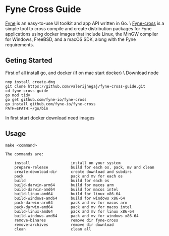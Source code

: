# Fyne Cross Guide

[Fyne](https://github.com/fyne-io/fyne) is an easy-to-use UI toolkit and app API written in Go. \\
[Fyne-cross](https://github.com/fyne-io/fyne-cross) is a simple tool to cross compile and create distribution packages for Fyne applications using docker images that include Linux, the MinGW compiler for Windows, FreeBSD, and a macOS SDK, along with the Fyne requirements.

## Geting Started

First of all install go, and docker (if on mac start docker) \\
Download node

    nmp install create-dmg
    git clone https://github.com/valerijhegaj/fyne-cross-guide.git
    cd fyne-cross-guide
    go mod tidy
    go get github.com/fyne-io/fyne-cross
    go install github.com/fyne-io/fyne-cross
    PATH=$PATH:~/go/bin

In first start docker download need images

## Usage

    make <command>
    
    The commands are:
    
		install                  install on your system
		prepare-release          build for each os, pack, mv and clean
		create-download-dir      create download and subdirs
		pack                     pack and mv for each os
		build                    build for each os
		build-darwin-arm64       build for macos arm
		build-darwin-amd64       build for macos intel
		build-linux-amd64        build for linux x86-64
		build-windows-amd64      build for windows x86-64
		pack-darwin-arm64        pack and mv for macos arm
		pack-darwin-amd64        pack and mv for macos intel
		build-linux-amd64        pack and mv for linux x86-64
		build-windows-amd64      pack and mv for windows x86-64
		remove-binares           remove dir fyne-cross
		remove-archives          remove dir download
		clean                    clean all
